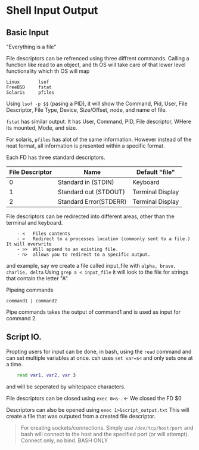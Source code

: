 # Shell Input Output

## Basic Input

"Everything is a file"

File descriptors can be refrenced using three diffrent commands. Calling a function like read to an object, and th OS will take care of that lower level functionality which th OS will map

``` 
Linux       lsof 
FreeBSD     fstat
Solaris     pfiles
```
Using `lsof -p $$` (pasing a PID), it will show the Command, Pid, User, File Descriptor, File Type, Device, Size/Offset, node, and name of file.

`fstat` has similar output. It has User, Command, PID, File descriptor, WHere its mounted, Mode, and size.

For solaris, `pfiles` has alot of the same information. However instead of the neat format, all information is presented within a specific format. 

Each FD has three standard descriptors. 

| File Descriptor | Name | Default "file" |
| --- | --- | --- |
| 0 | Standard in (STDIN) | Keyboard |
| 1 | Standard out (STDOUT) | Terminal Display |
| 2 | Standard Error(STDERR) | Terminal Display | 

File descriptors can be redirected into different areas, other than the terminal and keyboard. 

```
    - <   Files contents
    - >   Redirect to a processes location (commonly sent to a file.)     It will overwrite
    - >>  Will append to an existing file.
    - n>  allows you to redirect to a specific output.
```
and example, say we create a file called input_file with `alpha, bravo, charlie, delta`
Using `grep a < input_file` it will look to the file for strings that contain the letter "A"

Pipeing commands

```command1 | command2```

Pipe commands takes the output of command1 and is used as input for command 2.

## Script IO.

Propting users for input can be done, in bash, using the `read` command and can set multiple variables at once. csh uses   `set var=$<` and only sets one at a time.

``` bash
    read var1, var2, var 3
```
and will be seperated by whitespace characters.

File descriptors can be closed using `exec 0>&-`. <- We closed the FD $0

Descriptors can also be opened using `exec 1>&script_output.txt` This will create a file that was outputed from a created file descriptor.

> For creating sockets/connections. Simply use `/dev/tcp/host/port` and bash will connect to the host and the specified port (or will attempt). Connect only, no bind. BASH ONLY